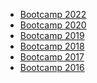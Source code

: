 
* [Bootcamp 2022][2022]
* [Bootcamp 2020][2020]
* [Bootcamp 2019][2019]
* [Bootcamp 2018][2018]
* [Bootcamp 2017][2017]
* [Bootcamp 2016][2016]


[2016]: /archives/2016/index.html
[2017]: /archives/2017/index.html
[2018]: /archives/2018/index.html
[2019]: /archives/2019/index.html
[2020]: /archives/2020/index.html
[2022]: /archives/2022/index.html